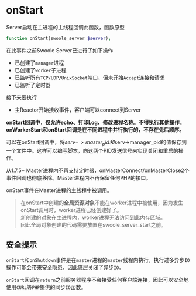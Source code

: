 # onStart

Server启动在主进程的主线程回调此函数，函数原型
```php
function onStart(swoole_server $server);
```

在此事件之前Swoole Server已进行了如下操作

* 已创建了`manager`进程
* 已创建了`worker`子进程
* 已监听所有`TCP/UDP/UnixSocket`端口，但未开始`Accept`连接和请求
* 已监听了定时器

接下来要执行

* 主Reactor开始接收事件，客户端可以connect到Server

__onStart回调中，仅允许echo、打印Log、修改进程名称。不得执行其他操作。onWorkerStart和onStart回调是在不同进程中并行执行的，不存在先后顺序。__

可以在onStart回调中，将$serv->master_pid和$serv->manager_pid的值保存到一个文件中。这样可以编写脚本，向这两个PID发送信号来实现关闭和重启的操作。

从1.7.5+ Master进程内不再支持定时器，onMasterConnect/onMasterClose2个事件回调也彻底移除。Master进程内不再保留任何PHP的接口。

onStart事件在Master进程的主线程中被调用。
> 在onStart中创建的**全局资源对象**不能在worker进程中被使用，因为发生onStart调用时，worker进程已经创建好了。  
> 新创建的对象在主进程内，worker进程无法访问到此内存区域。  
> 因此全局对象创建的代码需要放置在swoole_server_start之前。

安全提示
----
`onStart`和`onShutdown`事件是在`master`进程的`master`线程内执行，执行过多异步`IO`操作可能会带来安全隐患，因此底层关闭了异步`IO`。

`onStart`回调在`return`之前服务器程序不会接受任何客户端连接，因此可以安全地使用`CURL`等`PHP`提供的同步`IO`函数。
